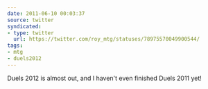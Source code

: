 ```yaml
---
date: 2011-06-10 00:03:37
source: twitter
syndicated:
- type: twitter
  url: https://twitter.com/roy_mtg/statuses/78975570049900544/
tags:
- mtg
- duels2012
---
```


Duels 2012 is almost out, and I haven't even finished Duels 2011 yet!